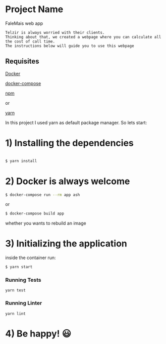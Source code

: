
# Project Name

FaleMais web app

    Telzir is always worried with their clients.
    Thinking about that, we created a webpage where you can calculate all the cost of call time.
    The instructions below will guide you to use this webpage

## Requisites

[Docker](https://www.docker.com)

[docker-compose](https://docs.docker.com/compose)

[npm](https://www.npmjs.com) 

or

[yarn](https://yarnpkg.com) 


In this project I used yarn as default package manager. So lets start:

# 1) Installing the dependencies
```bash

$ yarn install
```

# 2) Docker is always welcome
```bash
$ docker-compose run --rm app ash
```

or

```bash
$ docker-compose build app 
```
whether you wants to rebuild an image


# 3) Initializing the application
inside the container run:
```bash
$ yarn start
```

### Running Tests

    yarn test

### Running Linter

    yarn lint

# 4) Be happy! :smiley:
```
